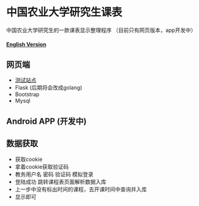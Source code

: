 # 中国农业大学研究生课表
中国农业大学研究生的一款课表显示整理程序 （目前只有网页版本，app开发中）

#### [English Version](./README.md)

## 网页端
- [测试站点](https://schedule.cabbsir.com)
- Flask (后期将会改成golang)
- Bootstrap
- Mysql

## Android APP (开发中)

## 数据获取
- 获取cookie
- 拿着cookie获取验证码
- 教务用户名 密码 验证码 模拟登录
- 登陆成功 跳转课程表页面解析数据入库
- 上一步中没有标出时间的课程，去开课时间中查询并入库
- 显示即可

